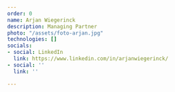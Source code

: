 ```yaml
---
order: 0
name: Arjan Wiegerinck
description: Managing Partner
photo: "/assets/foto-arjan.jpg"
technologies: []
socials:
- social: LinkedIn
  link: https://www.linkedin.com/in/arjanwiegerinck/
- social: ''
  link: ''

---
```

